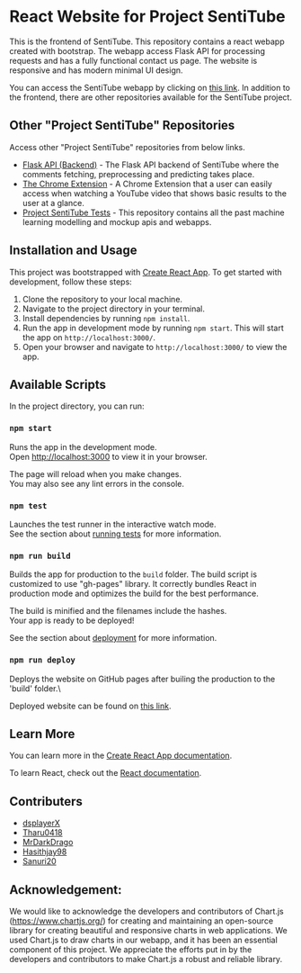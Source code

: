 # React Website for Project SentiTube

This is the frontend of SentiTube. This repository contains a react webapp created with bootstrap. The webapp access Flask API for processing requests and has a fully functional contact us page. The website is responsive and has modern minimal UI design.

You can access the SentiTube webapp by clicking on [this link](https://dsplayerx.github.io/project-sentitube-webapp). In addition to the frontend, there are other repositories available for the SentiTube project.

## Other "Project SentiTube" Repositories

Access other "Project SentiTube" repositories from below links.

- [Flask API (Backend)](https://github.com/dsplayerX/project-sentitube-flask-api) - The Flask API backend of SentiTube where the comments fetching, preprocessing and predicting takes place.
- [The Chrome Extension](https://github.com/dsplayerX/project-sentitube-chrome-extension) - A Chrome Extension that a user can easily access when watching a YouTube video that shows basic results to the user at a glance.
- [Project SentiTube Tests](https://github.com/dsplayerX/project-sentitube-tests) - This repository contains all the past machine learning modelling and mockup apis and webapps.

## Installation and Usage

This project was bootstrapped with [Create React App](https://github.com/facebook/create-react-app). To get started with development, follow these steps:

1. Clone the repository to your local machine.
2. Navigate to the project directory in your terminal.
3. Install dependencies by running `npm install`.
4. Run the app in development mode by running `npm start`. This will start the app on `http://localhost:3000/`.
5. Open your browser and navigate to `http://localhost:3000/` to view the app.

## Available Scripts

In the project directory, you can run:

### `npm start`

Runs the app in the development mode.\
Open [http://localhost:3000](http://localhost:3000) to view it in your browser.

The page will reload when you make changes.\
You may also see any lint errors in the console.

### `npm test`

Launches the test runner in the interactive watch mode.\
See the section about [running tests](https://facebook.github.io/create-react-app/docs/running-tests) for more information.

### `npm run build`

Builds the app for production to the `build` folder.
The build script is customized to use "gh-pages" library.
It correctly bundles React in production mode and optimizes the build for the best performance.

The build is minified and the filenames include the hashes.\
Your app is ready to be deployed!

See the section about [deployment](https://facebook.github.io/create-react-app/docs/deployment) for more information.

### `npm run deploy`

Deploys the website on GitHub pages after builing the production to the 'build' folder.\

Deployed website can be found on [this link](https://dsplayerx.github.io/project-sentitube-webapp/).

## Learn More

You can learn more in the [Create React App documentation](https://facebook.github.io/create-react-app/docs/getting-started).

To learn React, check out the [React documentation](https://reactjs.org/).

## Contributers

- [dsplayerX](https://github.com/dsplayerX)
- [Tharu0418](https://github.com/TharU0418)
- [MrDarkDrago](https://github.com/MrDarkDrago)
- [Hasithjay98](https://github.com/Hasithjay98)
- [Sanuri20](https://github.com/Sanuri20)

## Acknowledgement:

We would like to acknowledge the developers and contributors of Chart.js (https://www.chartjs.org/) for creating and maintaining an open-source library for creating beautiful and responsive charts in web applications. We used Chart.js to draw charts in our webapp, and it has been an essential component of this project. We appreciate the efforts put in by the developers and contributors to make Chart.js a robust and reliable library.
